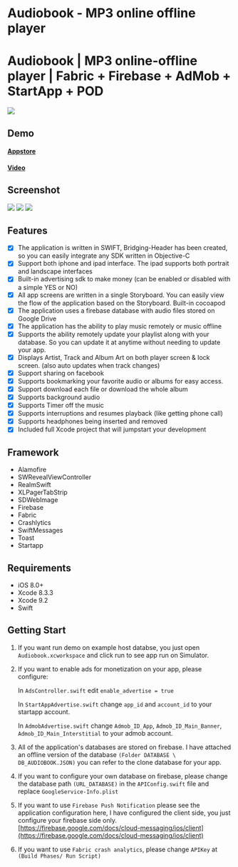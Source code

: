 # Audiobook - MP3 online offline player
# Audiobook | MP3 online-offline player | Fabric + Firebase + AdMob + StartApp + POD
![](https://lh3.googleusercontent.com/m3IZxuyA3d1Hp9SG_sIAXcK4AKo1_Xs468Jvxv9nhzakwh6RrIfDBeGuYSzOqVG1icIdTTEBG5yO181CPy4wnV1wkfZVG4qS5iXoaFn_j3I0SSbdvOnfaKcb71e6YGqo3DigRxD5-wIaNgNkQ49sPxxEHjHRNDfFQBKTaRTQIqq1Iq35EWg9l6oPV1llsv3_uuJxaup3pVk9Uaqjz7kZgEy6KXmbus_yxABzv0LdIwo_eM_gQWB9jRKD8rGc_6fm-8dXvNy6Gy2-Ta2NC8f-ui4wxEZ9HUfE8KzorDKyDjik9TKNbXFQz2OrSLGNnJxtv79Y2yoV-20hjzuTYC4QOITtBzozK0NsrJIKW29KtfF7DAzlfaj19BdP8XtEoHKBxReSrlvejdqRNAWdw1XROFVPwj1wblinOezYDE5DDX_xuBzzOax2z24KzP1KTLUQnBIzX8nGx2d5Q1HlZElkNfan0yH_Z9d5Ak8HniGs39ALTN8zwNkGXmkpjz3dmbAan67JU2SX7eVRVX42QLiO8pwbVc3o5VhJCey2E_3XKorB4cB4ZzIUE0oevfqghCUCWKzHSB-voKuPk6ssNUkJnvQL0QLimHTBFFHYgFSe=w830-h555-no)

## Demo

#### [Appstore](https://itunes.apple.com/vn/app/id1237038709)
#### [Video](https://youtu.be/vpkqf9fxgtQ)

## Screenshot
![](https://lh3.googleusercontent.com/xRTwgeqXXBBWyX3-8K3WO31a5a_OjLca0J10y9J65CP3JY_ufE_m98hiAxSH6onuiyVD06eG9ouwJHROKFVQ2W0eCKpAxxBuZQop3TZMfUK_nzirGopbYz6cM9wP4AZbc0G2hKWJnToXXCpJp4i5P2kTkfF-fBGY-eJsb7M59yQjXRK3fy21Pcc1tFMRQJwBclKpmD9rJwSfEdVDZg3lwZrXSqdpuDTX2bj0uGxhB1GHALrDXQnvfFj3GaYZwSNXV2zYGrU5vEr3N7m_Bie4yELbIkwtiiw9R19ORRdtpFjlAy7HF70mztMtlXNAXz_kpDP_9Wq6iGPDsQLljStl85hXwDQDscHnbV12X-NfT_inA5aalfNkL18KFebYGZnS0ZasRNqQv9TmRx6zgiDCLaybJW2xUr5pY4Ilv_KieQprjF3wfrL5w11M_dgWO168ANKvbrABjOakdwj90w2fPx8aNHVRmYszHNxaJiJvCzgDoFCQXPxYZebsDUOy24-HkEDni_f3-lYlT1OGgViutatMEz1YUXR7E4SoNbcY6_iU8eiXxp9dUKt10cj_lYkOmcNEyr8Q2JYUpbv-yxHTHitvZ1iQJUgy6sxexudV=w1280-h572-no)
![](https://lh3.googleusercontent.com/ywFDyRrbvY2pbITVfJzKM32eWJ2y0Bn0BRvrQgP_0n-KeluuKZLyfxq4H0i_GB7Ssa-QOpBgD3mf72lcpHkkj6nuEvFiKPay_nsOOBBhhVj1Zu7Ac_fIDT1d62kgerAtGLJZIAine7xfMwiX-KFKiFWjTf0k9U5Kx_ra-w6i07D2gyUBZLfvb3HKABYrHomsKQSgbtWOi6q6HW4j0K7X8pdQqJIKzOzNgX2kh8SWZqW8JXDxRBkFeRLrJ1axaoT3vYCdyCh-XXqW-7GFjXNFPfnjEGjQtNOluxyYF_2PUTnuESU-85gNDfstcAJDnF12QY8PE5Srjr7jX0XoeNm-skNBjMDKHgaksOWiLfgWaXurcAczg_Sfw4-M0KTaa5qRuogsBB6HDpNSP9BMXIj5lnjIrca0jCzXhmeyqsJEOLy3K71yqYAlgLXeb7Cgc84GFIEo38rMJkVqgbo2vwgeWqR2S3S3WTaG9aVfBmBrioXuwKVloF-IdIcfss7wR__MBf5yZDyei6AwDOmdTkcgmYjHNrwceMlzVRh_7eD8sne_P8BjmjVE44vqPiVIrlb4_AKufRFXDE_8sdAY1TuiyMaG4vypZ4mnVF0zMJLu=w1280-h572-no)
![](https://lh3.googleusercontent.com/M1_D5BugEY3x_1Azxl0Aic0fKmiiO13nowrSd4fFU5yZtOQrbIKhW0sJ5V7youcv6OyjSmrWonL1J_dnzT1UHUiONSpNKBYfX48XxhbLuM5-qvzKZmTBEKt8k2W-vpT-IJpa4mgkF6eReRRoWRmBw4VVHEdmGMbxESVKl_6Ge707uS3ZHYIpkteYB3akWnE38TYxpiHHpW1t-FcMMYdtzNc1MSZTDqlm9Hbva3OAr0GnF2cgQBhSkZvf7Tr3AtvRAJNXpNcmQsVTD7DIm2qra3WVvLJUsAsVOnRvqOAIhIEEDNGi8NEjZMJIa58Ejk3uolG0xPIpRT66j5hoAWgNf9Pu0fCj1CBriEKs2O03JKSw80H8qo8RQ_HohgEHRMZJuMoyYBVlDZEib3Uh_a2SrO4iC52YWqSQmtCuxe7uSP6K-W34ERFkV3sCbFQOUs01frxHdEGrAEolrzUK0NXzq_MZSQdNxYhshlGrvSCp3FjetacgKVgYdsTOdqe2bkd1G6-KVB0dK1DUZi9BekjRbxoOereSPQTdtA9aEfMSRhjBQYVmoLXgCklcSUvUNlwU0gnqE9WgjK3yBJO4PqTiruOeR6aCLLEt53ibdYhb=w1280-h572-no)

## Features

- [x] The application is written in SWIFT, Bridging-Header has been created, so you can easily integrate any SDK written in Objective-C
- [x] Support both iphone and ipad interface. The ipad supports both portrait and landscape interfaces
- [x] Built-in advertising sdk to make money (can be enabled or disabled with a simple YES or NO)
- [x] All app screens are written in a single Storyboard. You can easily view the flow of the application based on the Storyboard.
Built-in cocoapod
- [x] The application uses a firebase database with audio files stored on Google Drive
- [x] The application has the ability to play music remotely or music offline
- [x] Supports the ability remotely update your playlist along with your database. So you can update it at anytime without needing to update your app.
- [x] Displays Artist, Track and Album Art on both player screen & lock screen. (also auto updates when track changes)
- [x] Support sharing on facebook
- [x] Supports bookmarking your favorite audio or albums for easy access.
- [x] Support download each file or download the whole album
- [x] Supports background audio
- [x] Supports Timer off the music
- [x] Supports interruptions and resumes playback (like getting phone call)
- [x] Supports headphones being inserted and removed
- [x] Included full Xcode project that will jumpstart your development

## Framework

- Alamofire
- SWRevealViewController
- RealmSwift
- XLPagerTabStrip
- SDWebImage
- Firebase
- Fabric
- Crashlytics
- SwiftMessages
- Toast
- Startapp

## Requirements

- iOS 8.0+
- Xcode 8.3.3
- Xcode 9.2
- Swift


## Getting Start

1. If you want run demo on example host databse, you just open `Audiobook.xcworkspace` and click run to see app run on Simulator.

2. If you want to enable ads for monetization on your app, please configure: 

	In `AdsController.swift` edit `enable_advertise = true`
	
	In `StartAppAdvertise.swift` change `app_id` and `account_id` to your startapp account.
	
	In `AdmobAdvertise.swift` change `Admob_ID_App`, `Admob_ID_Main_Banner`, `Admob_ID_Main_Interstitial` to your admob account.

3. All of the application's databases are stored on firebase. I have attached an offline version of the database `(Folder DATABASE \ DB_AUDIOBOOK.JSON)` you can refer to the clone database for your app.

4. If you want to configure your own database on firebase, please change the database path `(URL_DATABASE)` in the `APIConfig.swift` file and replace `GoogleService-Info.plist` 

5. If you want to use `Firebase Push Notification` please see the application configuration here, I have configured the client side, you just configure your firebase side only. [https://firebase.google.com/docs/cloud-messaging/ios/client](https://firebase.google.com/docs/cloud-messaging/ios/client)

6. If you want to use `Fabric crash analytics`, please change `APIKey` at `(Build Phases/ Run Script)`
